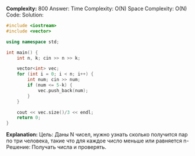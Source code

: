 **Complexity:** 800
Answer:
	Time Complexity: O(N)
	Space Complexity: O(N)
Code:
Solution:
```cpp
#include <iostream>
#include <vector>

using namespace std;

int main() {
    int n, k; cin >> n >> k;

    vector<int> vec;
    for (int i = 0; i < n; i++) {
        int num; cin >> num;
        if (num <= 5-k) {
            vec.push_back(num);
        } 
    }

    cout << vec.size()/3 << endl;
    return 0;
} 
```
**Explanation:**
	Цель: Даны N чисел, нужно узнать сколько получится пар по три человека, такие что для каждое число меньше или равняется n-
	Решение: Получать числа и проверять.